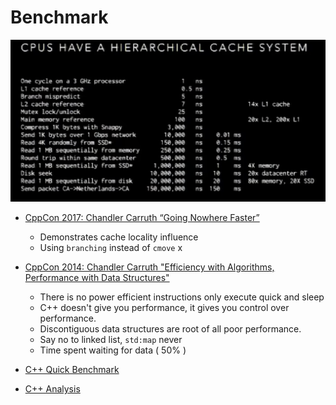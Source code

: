 # Benchmark

![](../screen/Cache%20System.png)

- [CppCon 2017: Chandler Carruth “Going Nowhere Faster”](https://www.youtube.com/watch?v=2EWejmkKlxs)
    - Demonstrates cache locality influence
    - Using `branching` instead of `cmove`
x
- [CppCon 2014: Chandler Carruth "Efficiency with Algorithms, Performance with Data Structures"](https://www.youtube.com/watch?v=fHNmRkzxHWs)
     - There is no power efficient instructions only execute quick and sleep
     - C++ doesn't give you performance, it gives you control over performance.
     - Discontiguous data structures are root of all poor performance.
     - Say no to linked list, `std:map` never
     - Time spent waiting for data ( 50% )

- [C++ Quick Benchmark](https://quick-bench.com)
- [C++ Analysis](https://godbolt.org)